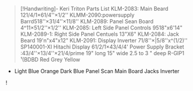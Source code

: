 > [!Handwriting]-
> Keri Triton Parts List
> KLM-2083: Main Beard
> 121/4/1×61/4''×1/2''
> KLMM-2090:powersupply Barrd518''×31/4''×11/8''
> KLM-2089: Panel Sean Board
> 4^11×51/2''×1/2''
> KLM-2085: Left Side Panel Controls 9518"x6'14"
> KLM-2089-1: Right Side Panel Centuels 13"X6"
> KLM-2084: Jack Beard 19'n"x4"x12"
> KLM-2091: Display Inverter
> 71/8''×|5/8''x^(1/2)''
> SP140001-XI Hitachi Display
> 61/2/1×43/4/4'
> Power Supply Bracket
> :43/4''×13/4''×21/4/prime
> 19" long
> 15" wide
> 2.5 to 3 " deep
> R-GIP1
> ¹(BDBD
> Red
> Grey
> Yellow

- Light Blue
  Orange
  Dark Blue
  Panel Scan Main Board Jacks
  Inverter

!

